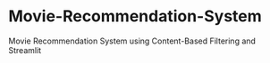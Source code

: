 # Movie-Recommendation-System
Movie Recommendation System using Content-Based Filtering and Streamlit
